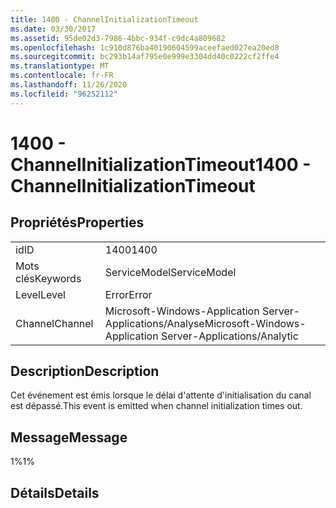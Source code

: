 ```yaml
---
title: 1400 - ChannelInitializationTimeout
ms.date: 03/30/2017
ms.assetid: 95de02d3-7986-4bbc-934f-c9dc4a809682
ms.openlocfilehash: 1c910d876ba40190604599aceefaed027ea20ed8
ms.sourcegitcommit: bc293b14af795e0e999e3304dd40c0222cf2ffe4
ms.translationtype: MT
ms.contentlocale: fr-FR
ms.lasthandoff: 11/26/2020
ms.locfileid: "96252112"
---
```

# <a name="1400---channelinitializationtimeout"></a><span data-ttu-id="6e3a5-102">1400 - ChannelInitializationTimeout</span><span class="sxs-lookup"><span data-stu-id="6e3a5-102">1400 - ChannelInitializationTimeout</span></span>

## <a name="properties"></a><span data-ttu-id="6e3a5-103">Propriétés</span><span class="sxs-lookup"><span data-stu-id="6e3a5-103">Properties</span></span>  
  
|||  
|-|-|  
|<span data-ttu-id="6e3a5-104">id</span><span class="sxs-lookup"><span data-stu-id="6e3a5-104">ID</span></span>|<span data-ttu-id="6e3a5-105">1400</span><span class="sxs-lookup"><span data-stu-id="6e3a5-105">1400</span></span>|  
|<span data-ttu-id="6e3a5-106">Mots clés</span><span class="sxs-lookup"><span data-stu-id="6e3a5-106">Keywords</span></span>|<span data-ttu-id="6e3a5-107">ServiceModel</span><span class="sxs-lookup"><span data-stu-id="6e3a5-107">ServiceModel</span></span>|  
|<span data-ttu-id="6e3a5-108">Level</span><span class="sxs-lookup"><span data-stu-id="6e3a5-108">Level</span></span>|<span data-ttu-id="6e3a5-109">Error</span><span class="sxs-lookup"><span data-stu-id="6e3a5-109">Error</span></span>|  
|<span data-ttu-id="6e3a5-110">Channel</span><span class="sxs-lookup"><span data-stu-id="6e3a5-110">Channel</span></span>|<span data-ttu-id="6e3a5-111">Microsoft-Windows-Application Server-Applications/Analyse</span><span class="sxs-lookup"><span data-stu-id="6e3a5-111">Microsoft-Windows-Application Server-Applications/Analytic</span></span>|  
  
## <a name="description"></a><span data-ttu-id="6e3a5-112">Description</span><span class="sxs-lookup"><span data-stu-id="6e3a5-112">Description</span></span>  

 <span data-ttu-id="6e3a5-113">Cet événement est émis lorsque le délai d'attente d'initialisation du canal est dépassé.</span><span class="sxs-lookup"><span data-stu-id="6e3a5-113">This event is emitted when channel initialization times out.</span></span>  
  
## <a name="message"></a><span data-ttu-id="6e3a5-114">Message</span><span class="sxs-lookup"><span data-stu-id="6e3a5-114">Message</span></span>  

 <span data-ttu-id="6e3a5-115">1%</span><span class="sxs-lookup"><span data-stu-id="6e3a5-115">1%</span></span>  
  
## <a name="details"></a><span data-ttu-id="6e3a5-116">Détails</span><span class="sxs-lookup"><span data-stu-id="6e3a5-116">Details</span></span>
